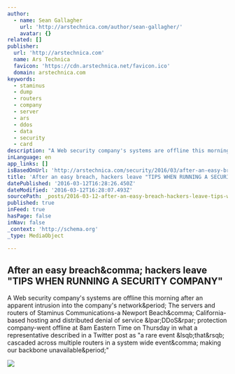 ```yaml
---
author:
  - name: Sean Gallagher
    url: 'http://arstechnica.com/author/sean-gallagher/'
    avatar: {}
related: []
publisher:
  url: 'http://arstechnica.com'
  name: Ars Technica
  favicon: 'https://cdn.arstechnica.net/favicon.ico'
  domain: arstechnica.com
keywords:
  - staminus
  - dump
  - routers
  - company
  - server
  - ars
  - ddos
  - data
  - security
  - card
description: "A Web security company's systems are offline this morning after an apparent intrusion into the company's network. The servers and routers of Staminus Communications-a Newport Beach, California-based hosting and distributed denial of service (DDoS) protection company-went offline at 8am Eastern Time on Thursday in what a representative described in a Twitter post as \"a rare event [that] cascaded across multiple routers in a system wide event, making our backbone unavailable.\""
inLanguage: en
app_links: []
isBasedOnUrl: 'http://arstechnica.com/security/2016/03/after-an-easy-breach-hackers-leave-tips-when-running-a-security-company/'
title: 'After an easy breach, hackers leave "TIPS WHEN RUNNING A SECURITY COMPANY"'
datePublished: '2016-03-12T16:28:26.450Z'
dateModified: '2016-03-12T16:28:07.493Z'
sourcePath: _posts/2016-03-12-after-an-easy-breach-hackers-leave-tips-when-running-a-sec.md
published: true
inFeed: true
hasPage: false
inNav: false
_context: 'http://schema.org'
_type: MediaObject

---
```

<article style=""><h1>After an easy breach&amp;comma; hackers leave "TIPS WHEN RUNNING A SECURITY COMPANY"</h1><p>A Web security company's systems are offline this morning after an apparent intrusion into the company's network&amp;period; The servers and routers of Staminus Communications-a Newport Beach&amp;comma; California-based hosting and distributed denial of service &amp;lpar;DDoS&amp;rpar; protection company-went offline at 8am Eastern Time on Thursday in what a representative described in a Twitter post as "a rare event &amp;lsqb;that&amp;rsqb; cascaded across multiple routers in a system wide event&amp;comma; making our backbone unavailable&amp;period;"</p><img src="http://cdn.arstechnica.net/wp-content/uploads/2016/03/Screen-Shot-2016-03-11-at-12.00.51-PM-640x263.png" /></article>